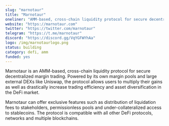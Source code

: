 ```yaml
---
slug: "marnotaur"
title: "Marnotaur"
oneliner: "AMM-based, cross-chain liquidity protocol for secure decentralized margin trading."
website: "https://marnotaur.com"
twitter: "https://twitter.com/marnotaur"
telegram: "https://t.me/marnotaur"
discord: "https://discord.gg/VqYGFWYhAa"
logo: /img/marnotaurlogo.png
status: building
category: defi, amm
funded: yes
---
```


Marnotaur is an AMM-based, cross-chain liquidity protocol for secure decentralized margin trading. Powered by its own margin pools and large external DEXs like Uniswap, the protocol allows users to multiply their gains as well as drastically increase trading efficiency and asset diversification in the DeFi market.
 
Marnotaur can offer exclusive features such as distribution of liquidation fees to stakeholders, permissionless pools and under-collateralized access to stablecoins. The protocol is compatible with all other DeFi protocols, networks and multiple blockchains.

